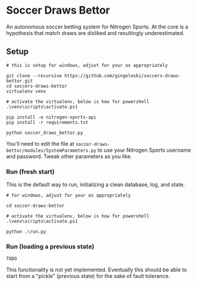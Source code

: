 # Soccer Draws Bettor

An autonomous soccer betting system for Nitrogen Sports. At the core is a hypothesis that match draws are disliked and resultingly underestimated.

## Setup

```
# this is setup for windows, adjust for your os appropriately

git clone --recursive https://github.com/gingeleski/soccers-draws-bettor.git
cd soccers-draws-bettor
virtualenv venv

# activate the virtualenv, below is how for powershell
.\venv\scripts\activate.ps1

pip install -e nitrogen-sports-api
pip install -r requirements.txt

python soccer_draws_bettor.py
```

You'll need to edit the file at `soccer-draws-bettor/modules/SystemParameters.py` to use your Nitrogen Sports username and password. Tweak other parameters as you like.

### Run (fresh start)

This is the default way to run, initializing a clean database, log, and state.

```
# for windows, adjust for your os appropriately

cd soccer-draws-bettor

# activate the virtualenv, below is how for powershell
.\venv\scripts\activate.ps1

python .\run.py
```

### Run (loading a previous state)

`TODO`

This functionality is not yet implemented. Eventually this should be able to start from a "pickle" (previous state) for the sake of fault tolerance.
